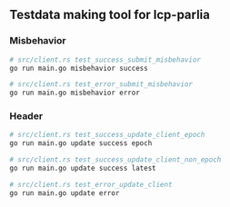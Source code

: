 ## Testdata making tool for lcp-parlia

### Misbehavior
```sh
# src/client.rs test_success_submit_misbehavior
go run main.go misbehavior success 

# src/client.rs test_error_submit_misbehavior
go run main.go misbehavior error
```

### Header
```sh
# src/client.rs test_success_update_client_epoch
go run main.go update success epoch

# src/client.rs test_success_update_client_non_epoch
go run main.go update success latest

# src/client.rs test_error_update_client
go run main.go update error 
```